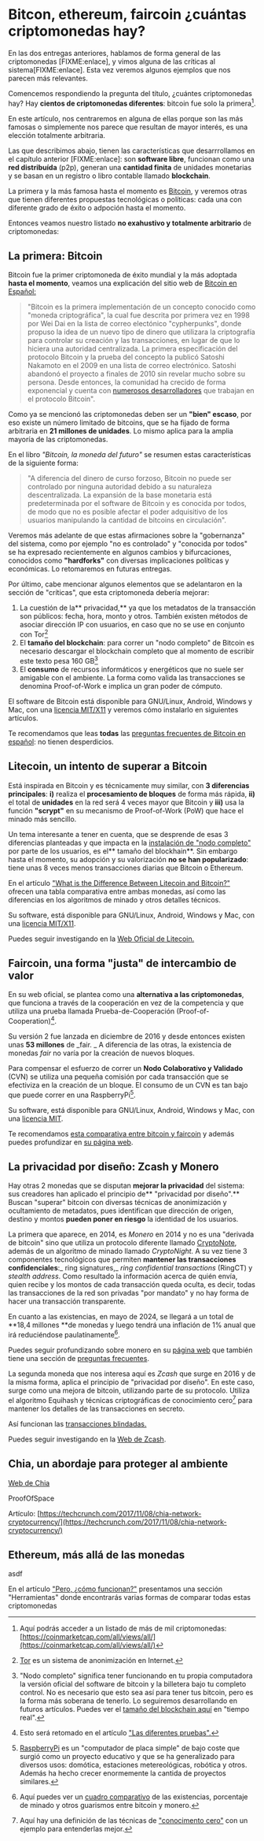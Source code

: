 # Bitcon, ethereum, faircoin ¿cuántas criptomonedas hay?

En las dos entregas anteriores, hablamos de forma general de las criptomonedas \[FIXME:enlace\], y vimos alguna de las críticas al sistema\[FIXME:enlace\]. Esta vez veremos algunos ejemplos que nos parecen más relevantes.

Comencemos respondiendo la pregunta del título, ¿cuántes criptomonedas hay? Hay **cientos de criptomonedas diferentes**: bitcoin fue solo la primera[^3].

En este artículo, nos centraremos en alguna de ellas porque son las más famosas o simplemente nos parece que resultan de mayor interés, es una elección totalmente arbitraria.

Las que describimos abajo, tienen las características que desarrrollamos en el capítulo anterior \[FIXME:enlace\]: son **software libre**, funcionan como una **red distribuída** \(p2p\), generan una **cantidad finita** de unidades monetarias y se basan en un registro o libro contable llamado **blockchain**.

La primera y la más famosa hasta el momento es [Bitcoin](https://bitcoin.org/es/), y veremos otras que tienen diferentes propuestas tecnológicas o políticas: cada una con diferente grado de éxito o adpoción hasta el momento.

Entonces veamos nuestro listado **no exahustivo y totalmente arbitrario** de criptomonedas:

## La primera: Bitcoin

Bitcoin fue la primer criptomoneda de éxito mundial y la más adoptada **hasta el momento**, veamos una explicación del sitio web de  [Bitcoin en Español: ](https://bitcoin.org/es/faq)

> "Bitcoin es la primera implementación de un concepto conocido como "moneda criptográfica", la cual fue descrita por primera vez en 1998 por Wei Dai en la lista de correo electónico "cypherpunks", donde propuso la idea de un nuevo tipo de dinero que utilizara la criptografía para controlar su creación y las transacciones, en lugar de que lo hiciera una autoridad centralizada. La primera especificación del protocolo Bitcoin y la prueba del concepto la publicó Satoshi Nakamoto en el 2009 en una lista de correo electrónico. Satoshi abandonó el proyecto a finales de 2010 sin revelar mucho sobre su persona. Desde entonces, la comunidad ha crecido de forma exponencial y cuenta con [numerosos desarrolladores](https://bitcoin.org/es/desarrollo) que trabajan en el protocolo Bitcoin".

Como ya se mencionó las criptomonedas deben ser un **"bien" escaso**, por eso existe un número limitado de bitcoins, que se ha fijado de forma arbitraria en **21 millones de unidades**. Lo mismo aplica para la amplia mayoría de las criptomonedas.

En el libro _"Bitcoin, la moneda del futuro"_ se resumen estas características de la siguiente forma:

> "A diferencia del dinero de curso forzoso, Bitcoin no puede ser controlado por ninguna autoridad debido a su naturaleza descentralizada. La expansión de la base monetaria está predeterminada por el software de Bitcoin y es conocida por todos, de modo que no es posible afectar el poder adquisitivo de los usuarios manipulando la cantidad de bitcoins en circulación".

Veremos más adelante de que estas afirmaciones sobre la "gobernanza" del sistema, como por ejemplo "no es controlado" y "conocida por todos" se ha expresado recientemente en algunos cambios y bifurcaciones, conocidos como **"hardforks"** con diversas implicaciones políticas y económicas. Lo retomaremos en futuras entregas.

Por último, cabe mencionar algunos elementos que se adelantaron en la sección de "críticas", que esta criptomoneda debería mejorar:

1. La cuestión de la** privacidad,** ya que los metadatos de la transacción son públicos: fecha, hora, monto y otros. También existen métodos de asociar dirección IP con usuarios, en caso que no se use en conjunto con Tor[^5]
2. El **tamaño del blockchain**: para correr un "nodo completo" de Bitcoin es necesario descargar el blockchain completo que al momento de escribir este texto pesa 160 GB[^1]
3. El **consumo** de recursos informáticos y energéticos que no suele ser amigable con el ambiente. La forma como valida las transacciones se denomina Proof-of-Work e implica un gran poder de cómputo. 

El software de Bitcoin está disponible para GNU/Linux, Android, Windows y Mac,  con una [licencia MIT/X11](https://es.wikipedia.org/wiki/Licencia_MIT) y veremos cómo instalarlo en siguientes artículos.

Te recomendamos que leas **todas** las [preguntas frecuentes de Bitcoin en español](https://bitcoin.org/es/faq): no tienen desperdicios.

## Litecoin, un intento de superar a Bitcoin

Está inspirada en Bitcoin y es técnicamente muy similar, con **3 diferencias principales**: **i\)** realiza el **procesamiento de bloques** de forma más rápida, **ii\)** el total de **unidades** en la red será 4 veces mayor que Bitcoin y **iii\)** usa la función **"scrypt"** en su mecanismo de Proof-of-Work \(PoW\) que hace el minado más sencillo.

Un tema interesante a tener en cuenta, que se desprende de esas 3 diferencias planteadas y que impacta en la [instalación de "nodo completo"](https://lupa18.gitbooks.io/bitcoin-para-no-informaticos/crear-un-nodo-completo-de-bitcoin.html) por parte de los usuarios, es el** tamaño del blockhain**. Sin embargo hasta el momento, su adopción y su valorización **no se han popularizado**: tiene unas 8 veces menos transacciones diarias que Bitcoin o Ethereum.

En el artículo ["What is the Difference Between Litecoin and Bitcoin?"](https://www.coindesk.com/information/comparing-litecoin-bitcoin/) ofrecen una tabla comparativa entre ambas monedas, así como las diferencias en los algoritmos de minado y otros detalles técnicos.

Su software, está disponible para GNU/Linux, Android, Windows y Mac, con una [licencia MIT/X11](https://es.wikipedia.org/wiki/Licencia_MIT).

Puedes seguir investigando en la [Web Oficial de Litecoin.](https://litecoin.org/)

## Faircoin, una forma "justa" de intercambio de valor

En su web oficial, se plantea como una **alternativa a las criptomonedas**, que funciona a través de la cooperación en vez de la competencia y que utiliza una prueba llamada Prueba-de-Cooperación \(Proof-of-Cooperation\)[^2].

Su versión 2 fue lanzada en diciembre de 2016 y desde entonces existen unas **53 millones** de _fair. _ A diferencia de las otras, la existencia de monedas _fair_ no varía por la creación de nuevos bloques.

Para compensar el esfuerzo de correr un **Nodo Colaborativo y Validado** \(CVN\) se utiliza una pequeña comisión por cada transacción que se efectiviza en la creación de un bloque. El consumo de un CVN es tan bajo que puede correr en una RaspberryPi[^6].

Su software, está disponible para GNU/Linux, Android, Windows y Mac, con una [licencia MIT](https://es.wikipedia.org/wiki/Licencia_MIT).

Te recomendamos [esta comparativa entre bitcoin y faircoin](https://criptomonedasfavoritas.tumblr.com/post/165550463544/comparativa-bitcoin-faircoin) y además puedes profundizar en [su página web](https://fair-coin.org).

## La privacidad por diseño: Zcash y Monero

Hay otras 2 monedas que se disputan **mejorar la privacidad** del sistema: sus creadores han aplicado el principio de** "privacidad por diseño".** Buscan "superar" bitcoin con diversas técnicas de anonimización y ocultamiento de metadatos, pues identifican que dirección de origen, destino y montos **pueden poner en riesgo** la identidad de los usuarios.

La primera que aparece, en 2014, es _Monero_ en 2014 y no es una "derivada de bitcoin" sino que utiliza un protocolo diferente llamado [CryptoNote](https://en.wikipedia.org/wiki/CryptoNote), además de un algoritmo de minado llamado _CryptoNight._ A su vez tiene 3 componentes tecnológicos que permiten **mantener las transacciones confidenciales**:_ ring signatures,_ _ring confidential transactions_ \(RingCT\) y _stealth address_. Como resultado la información acerca de quién envía, quien recibe y los montos de cada transacción queda oculta, es decir, todas las transacciones de la red son privadas "por mandato" y no hay forma de hacer una transacción transparente.

En cuanto a las existencias, en mayo de 2024, se llegará a un total de **18,4 millones **de monedas y luego tendrá una inflación de 1% anual que irá reduciéndose paulatínamente[^4].

Puedes seguir profundizando sobre monero en su [página web](https://getmonero.org/) que también tiene una sección de [preguntas frecuentes](https://getmonero.org/get-started/faq/).

La segunda moneda que nos interesa aquí es _Zcash_ que surge en 2016 y de la misma forma, aplica el principio de "privacidad por diseño". En este caso, surge como una mejora de bitcoin, utilizando parte de su protocolo. Utiliza el algoritmo Equihash y técnicas criptográficas de conocimiento cero[^7] para mantener los detalles de las transacciones en secreto.

Así funcionan las [transacciones blindadas.](https://z.cash/es/blog/zcash-private-transactions.html)

Puedes seguir investigando en la [Web de Zcash](https://z.cash/).

## Chia, un abordaje para proteger al ambiente

[Web de Chia](https://chia.network)

ProofOfSpace

Artículo: [https://techcrunch.com/2017/11/08/chia-network-cryptocurrency/](https://techcrunch.com/2017/11/08/chia-network-cryptocurrency/)

## Ethereum, más allá de las monedas

asdf

En el artículo ["Pero, ¿cómo funcionan?"](https://lupa18.gitbooks.io/bitcoin-para-no-informaticos/pero-como-funcionan.html) presentamos una sección "Herramientas" donde encontrarás varias formas de comparar todas estas criptomonedas

[^1]: "Nodo completo" significa tener funcionando en tu propia computadora la versión oficial del software de bitcoin y la billetera bajo tu completo control. No es necesario que esto sea así para tener tus bitcoin, pero es la forma más soberana de tenerlo. Lo seguiremos desarrollando en futuros artículos. Puedes ver el [tamaño del blockchain aquí](https://blockchain.info/es/charts/blocks-size) en "tiempo real".

[^2]: Esto será retomado en el artículo ["Las diferentes pruebas".](https://lupa18.gitbooks.io/bitcoin-para-no-informaticos/pow-vs-pos.html)

[^3]: Aquí podrás acceder a un listado de más de mil criptomonedas: [https://coinmarketcap.com/all/views/all/](https://coinmarketcap.com/all/views/all/)

[^4]: Aquí puedes ver un [cuadro comparativo](https://docs.google.com/spreadsheets/d/1qXi7zUSIh7F6UuSuhOryyFbHEy_LJuym3I3neAga_2s/edit?pli=1#gid=239466694) de las existencias, porcentaje de minado y otros guarismos entre bitcoin y monero. 

[^5]: [Tor](https://es.wikipedia.org/wiki/Tor_%28red_de_anonimato%29) es un sistema de anonimización en Internet.

[^6]: [RaspberryPi](https://www.raspberrypi.org/) es un "computador de placa simple" de bajo coste que surgió como un proyecto educativo y que se ha generalizado para diversos usos: domótica, estaciones metereológicas, robótica y otros. Además ha hecho crecer enormemente la cantida de proyectos similares. 

[^7]: Aquí hay una definición  de las técnicas de ["conocimento cero"](https://es.wikipedia.org/wiki/Prueba_de_conocimiento_cero) con un ejemplo para entenderlas mejor.   

